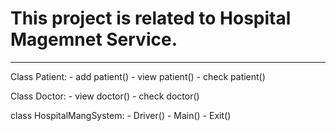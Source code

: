 # This project is related to Hospital Magemnet Service.
--------------------------------------------------------

Class Patient:
        - add patient()
        - view patient()
        - check patient()

Class Doctor:
        - view doctor()
        - check doctor()

class HospitalMangSystem:
        - Driver() 
        - Main()
        - Exit() 